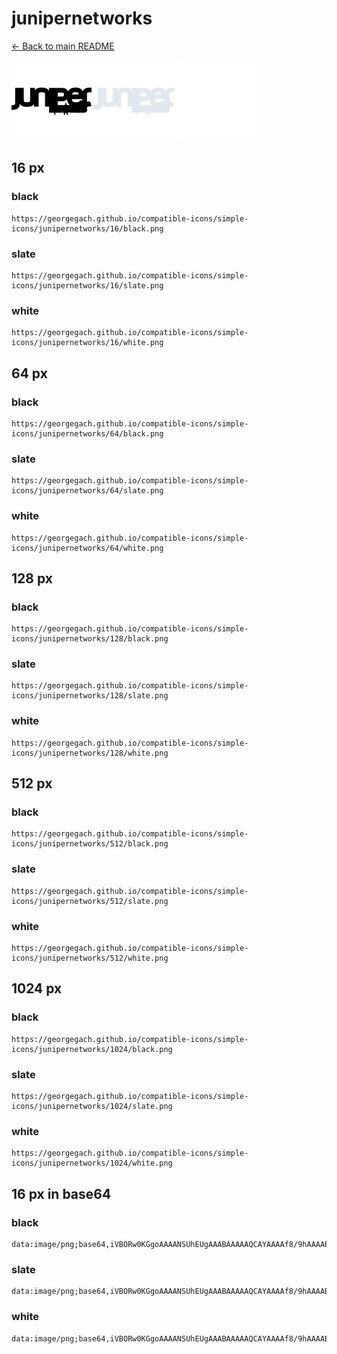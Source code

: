 # junipernetworks

[← Back to main README](../../README.md)


<img src="./128/black.png" width="128" alt="junipernetworks black icon" />
<img src="./128/slate.png" width="128" alt="junipernetworks slate icon" />
<img src="./128/white.png" width="128" alt="junipernetworks white icon" />

## 16 px

### black
```
https://georgegach.github.io/compatible-icons/simple-icons/junipernetworks/16/black.png
```

### slate
```
https://georgegach.github.io/compatible-icons/simple-icons/junipernetworks/16/slate.png
```

### white
```
https://georgegach.github.io/compatible-icons/simple-icons/junipernetworks/16/white.png
```

## 64 px

### black
```
https://georgegach.github.io/compatible-icons/simple-icons/junipernetworks/64/black.png
```

### slate
```
https://georgegach.github.io/compatible-icons/simple-icons/junipernetworks/64/slate.png
```

### white
```
https://georgegach.github.io/compatible-icons/simple-icons/junipernetworks/64/white.png
```

## 128 px

### black
```
https://georgegach.github.io/compatible-icons/simple-icons/junipernetworks/128/black.png
```

### slate
```
https://georgegach.github.io/compatible-icons/simple-icons/junipernetworks/128/slate.png
```

### white
```
https://georgegach.github.io/compatible-icons/simple-icons/junipernetworks/128/white.png
```

## 512 px

### black
```
https://georgegach.github.io/compatible-icons/simple-icons/junipernetworks/512/black.png
```

### slate
```
https://georgegach.github.io/compatible-icons/simple-icons/junipernetworks/512/slate.png
```

### white
```
https://georgegach.github.io/compatible-icons/simple-icons/junipernetworks/512/white.png
```

## 1024 px

### black
```
https://georgegach.github.io/compatible-icons/simple-icons/junipernetworks/1024/black.png
```

### slate
```
https://georgegach.github.io/compatible-icons/simple-icons/junipernetworks/1024/slate.png
```

### white
```
https://georgegach.github.io/compatible-icons/simple-icons/junipernetworks/1024/white.png
```

## 16 px in base64

### black
```
data:image/png;base64,iVBORw0KGgoAAAANSUhEUgAAABAAAAAQCAYAAAAf8/9hAAAABmJLR0QA/wD/AP+gvaeTAAAAxElEQVQ4je3QP0uCcRTF8Y8pkimCYLvg4tobcAqn6AU42NIouLQGgaOTILj6CtxEcvQF2Cgt4uCgEE2VYPRn+T0gBs/S6hfOdO7lnns48m8SKOEGj9iginPk8IQLZDDHBE0sMMUtXOIHbdTwjRnG+AreGEt8YIQ1tuifHKSJNEQPkV9GHmlU8IYkHlI4ww4NXOMzXN2ng2fcIxsEdwm8oIVVMBZ4DxG7qMd0eJVCMWZgEF7aoBCSvuI0HJjE7P4h6ufIAb94EyipzwPoyAAAAABJRU5ErkJggg==
```

### slate
```
data:image/png;base64,iVBORw0KGgoAAAANSUhEUgAAABAAAAAQCAYAAAAf8/9hAAAABmJLR0QA/wD/AP+gvaeTAAABJUlEQVQ4je2RsUpcYRSEvzn/3UXdsImQSGwkYJOUwT6VpBIfwCI2KQM2tgELOyvBB/AJrI0pAskDJJ2kUQwBubDoFsqS3b1nUohFioWFlMnXzgzMOQP/+Wt0fnn9LGCzKD6McS37laI8Mc2DdPmKm5cRmi2K09SvE0atdxmcVSU+N5lvdVH3V2U+Rng3rS+YY9vfjOtQvAYCc2zxArMQ4lPCitBD7MO4r5IpgQRIqo6gHAB3uliW6IZop3kuuEEu46h2KtlztoaCNybXJY3S+I87Yc+Nvzv0PqQOuGOgyvG2flz2e+ncKtJPiM7YOmt7dCu1Bk3xvu2NSQ9Ma61aWnz0eJLhou4fhiSL2g3zqBlirqKUGdKD3tPuydRz2ZZtTR34h/gN7ZaCP92yPJ0AAAAASUVORK5CYII=
```

### white
```
data:image/png;base64,iVBORw0KGgoAAAANSUhEUgAAABAAAAAQCAYAAAAf8/9hAAAABmJLR0QA/wD/AP+gvaeTAAAA10lEQVQ4je3QvyvFcRjF8deHm/xKKXZ1F6t/wCST/AEGFqOyWJUy3kkpq7/Apps7+gMYZbkZDG7JhFvEMfiqG7kpI+860+k5z3ke/vk1JckM1nCCDuYxjXGcYw4juEALG2jjFOuSLOSd3SSLSV6TnCVpJnmpvGaSqySPSY6T3CTpJjkY6G3ToyPs48OvYwJDmMU9BrFTwyiesIplPCOfTm3gEtsYqwRbJcktNnFdGW08oIs9rPT54VKtlDL1nZvksDqpg8mq6R2GqwWtPuFfwkqS8uOBP8QbUHtnbWJ/J80AAAAASUVORK5CYII=
```

